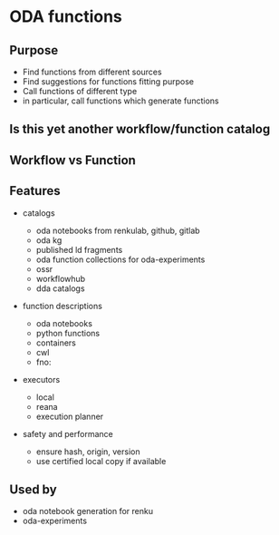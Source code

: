 # ODA functions

## Purpose

* Find functions from different sources
* Find suggestions for functions fitting purpose
* Call functions of different type
* in particular, call functions which generate functions

## Is this yet another workflow/function catalog

## Workflow vs Function

## Features

* catalogs
    * oda notebooks from renkulab, github, gitlab
    * oda kg
    * published ld fragments
    * oda function collections for oda-experiments
    * ossr
    * workflowhub
    * dda catalogs

* function descriptions
    * oda notebooks
    * python functions
    * containers
    * cwl
    * fno:

* executors
    * local
    * reana
    * execution planner


* safety and performance
    * ensure hash, origin, version
    * use certified local copy if available

## Used by

* oda notebook generation for renku
* oda-experiments

